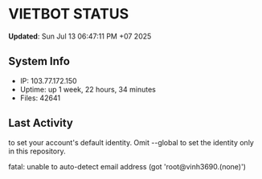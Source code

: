 # VIETBOT STATUS
**Updated**: Sun Jul 13 06:47:11 PM +07 2025

## System Info
- IP: 103.77.172.150
- Uptime: up 1 week, 22 hours, 34 minutes
- Files: 42641

## Last Activity

to set your account's default identity.
Omit --global to set the identity only in this repository.

fatal: unable to auto-detect email address (got 'root@vinh3690.(none)')
